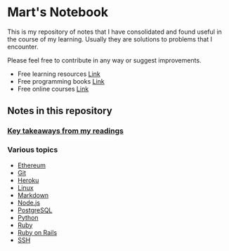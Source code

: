 # Mart's Notebook

This is my repository of notes that I have consolidated and found useful in the course of my learning. Usually they are solutions to problems that I encounter. 

Please feel free to contribute in any way or suggest improvements.

- Free learning resources [Link](https://github.com/vhf/free-programming-books#list-of-free-learning-resources-)
- Free programming books [Link](https://github.com/vhf/free-programming-books/blob/master/free-programming-books.md)
- Free online courses [Link](https://github.com/vhf/free-programming-books/blob/master/free-courses-en.md)

## Notes in this repository
### [Key takeaways from my readings](../../tree/master/readings)
### Various topics
- [Ethereum](./ethereum.md)
- [Git](./git.md)
- [Heroku](./heroku.md)
- [Linux](./linux.md)
- [Markdown](./markdown.md)
- [Node.js](../../tree/master/node)
- [PostgreSQL](./postgresql.md)
- [Python](./python.md)
- [Ruby](./ruby.md)
- [Ruby on Rails](../../tree/master/rails)
- [SSH](./ssh.md)
